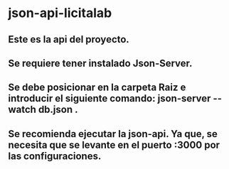 # json-api-licitalab

## Este es la api del proyecto.

## Se requiere tener instalado Json-Server.

## Se debe posicionar en la carpeta Raiz e introducir el siguiente comando: json-server --watch db.json .

## Se recomienda ejecutar la json-api. Ya que, se necesita que se levante en el puerto :3000 por las configuraciones.

